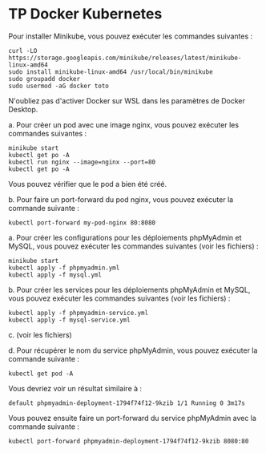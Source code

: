 # TP Docker Kubernetes
Pour installer Minikube, vous pouvez exécuter les commandes suivantes :

```
curl -LO https://storage.googleapis.com/minikube/releases/latest/minikube-linux-amd64
sudo install minikube-linux-amd64 /usr/local/bin/minikube
sudo groupadd docker
sudo usermod -aG docker toto
```

N'oubliez pas d'activer Docker sur WSL dans les paramètres de Docker Desktop.

a. Pour créer un pod avec une image nginx, vous pouvez exécuter les commandes suivantes :

```
minikube start
kubectl get po -A
kubectl run nginx --image=nginx --port=80
kubectl get po -A
```

Vous pouvez vérifier que le pod a bien été créé.

b. Pour faire un port-forward du pod nginx, vous pouvez exécuter la commande suivante :

```
kubectl port-forward my-pod-nginx 80:8080
```
a. Pour créer les configurations pour les déploiements phpMyAdmin et MySQL, vous pouvez exécuter les commandes suivantes (voir les fichiers) :

```
minikube start
kubectl apply -f phpmyadmin.yml
kubectl apply -f mysql.yml
```

b. Pour créer les services pour les déploiements phpMyAdmin et MySQL, vous pouvez exécuter les commandes suivantes (voir les fichiers) :

```
kubectl apply -f phpmyadmin-service.yml
kubectl apply -f mysql-service.yml
```

c. (voir les fichiers)

d. Pour récupérer le nom du service phpMyAdmin, vous pouvez exécuter la commande suivante :

```
kubectl get pod -A
```

Vous devriez voir un résultat similaire à :

```
default phpmyadmin-deployment-1794f74f12-9kzib 1/1 Running 0 3m17s
```
Vous pouvez ensuite faire un port-forward du service phpMyAdmin avec la commande suivante :

```
kubectl port-forward phpmyadmin-deployment-1794f74f12-9kzib 8080:80
```